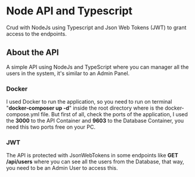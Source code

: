 # Node API and Typescript

Crud with NodeJs using Typescript and Json Web Tokens (JWT) to grant access to the endpoints.

## About the API

A simple API using NodeJs and TypeScript where you can manager all the users in the system, it's similar to an Admin Panel.

### Docker

I used Docker to run the application, so you need to run on terminal "<strong>docker-composer up -d</strong>" inside the root directory where is the docker-compose.yml file. But first of all, check the ports of the application, I used the <strong>3000</strong> to the API Container and <strong>9603</strong> to the Database Container, you need this two ports free on your PC.

### JWT

The API is protected with JsonWebTokens in some endpoints like <strong>GET /api/users</strong> where you can see all the users from the Database, that way, you need to be an Admin User to access this.
